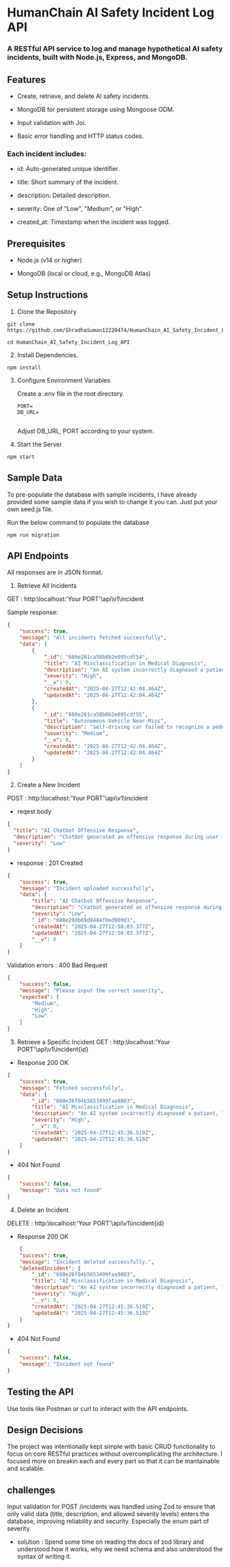 # HumanChain AI Safety Incident Log API

### A RESTful API service to log and manage hypothetical AI safety incidents, built with Node.js, Express, and MongoDB.


## Features

+ Create, retrieve, and delete AI safety incidents.

* MongoDB for persistent storage using Mongoose ODM.

- Input validation with Joi.

+ Basic error handling and HTTP status codes.

### Each incident includes:

+ id: Auto-generated unique identifier.

+ title: Short summary of the incident.

+ description: Detailed description.

+ severity: One of "Low", "Medium", or "High".

+ created_at: Timestamp when the incident was logged.

## Prerequisites
+ Node.js (v14 or higher)

+ MongoDB (local or cloud, e.g., MongoDB Atlas)

## Setup Instructions

1. Clone the Repository

```
git clone https://github.com/ShradhaSuman12220474/HumanChain_AI_Safety_Incident_Log_API.git

cd HumanChain_AI_Safety_Incident_Log_API
```
2. Install Dependencies.
```
npm install
```
3. Configure Environment Variables

    Create a .env file in the root directory.
    ```
    PORT=
    DB_URL=
    

    ```
    Adjust DB_URL, PORT according to your system.

4. Start the Server
 
 ```
 npm start
```
## Sample Data

To pre-populate the database with sample incidents, I have already provided some sample data if you wish to change it you can. Just put your own seed.js file.

Run the below command to populate the database
```
npm run migration
```

## API Endpoints
All responses are in JSON format.

1. Retrieve All Incidents

GET : http:\\localhost:'Your PORT'\api\v1\incident

Sample response: 
```json
{
    "success": true,
    "message": "All incidents fetched successfully",
    "data": [
        {
            "_id": "680e261ca58b8b2e095cdf54",
            "title": "AI Misclassification in Medical Diagnosis",
            "description": "An AI system incorrectly diagnosed a patient, leading to delayed treatment.",
            "severity": "High",
            "__v": 0,
            "createdAt": "2025-04-27T12:42:04.464Z",
            "updatedAt": "2025-04-27T12:42:04.464Z"
        },
        {
            "_id": "680e261ca58b8b2e095cdf55",
            "title": "Autonomous Vehicle Near-Miss",
            "description": "Self-driving car failed to recognize a pedestrian, resulting in a near-miss.",
            "severity": "Medium",
            "__v": 0,
            "createdAt": "2025-04-27T12:42:04.464Z",
            "updatedAt": "2025-04-27T12:42:04.464Z"
        }
    ]
}

```

2. Create a New Incident

POST : http:\\localhost:'Your PORT'\api\v1\incident
+ reqest body 
```json
{
  "title": "AI Chatbot Offensive Response",
  "description": "Chatbot generated an offensive response during user interaction.",
  "severity": "Low"
}

```
+ response : 201 Created

```json
{
    "success": true,
    "message": "Incident uploaded successfully",
    "data": {
        "title": "AI Chatbot Offensive Response",
        "description": "Chatbot generated an offensive response during user interaction.",
        "severity": "Low",
        "_id": "680e29db69d8484f0ed909d1",
        "createdAt": "2025-04-27T12:58:03.377Z",
        "updatedAt": "2025-04-27T12:58:03.377Z",
        "__v": 0
    }
}
```
Validation errors : 400 Bad Request
```json
{
    "success": false,
    "message": "Please input the correct severity",
    "expected": [
        "Medium",
        "High",
        "Low"
    ]
}
```

3. Retrieve a Specific Incident
GET : http:\\localhost:'Your PORT'\api\v1\incident\{id}
* Response 200 OK
```json
{
    "success": true,
    "message": "Fetched successfully",
    "data": {
        "_id": "680e26f04b5653499faa9803",
        "title": "AI Misclassification in Medical Diagnosis",
        "description": "An AI system incorrectly diagnosed a patient, leading to delayed treatment.",
        "severity": "High",
        "__v": 0,
        "createdAt": "2025-04-27T12:45:36.519Z",
        "updatedAt": "2025-04-27T12:45:36.519Z"
    }
}
```

* 404 Not Found
```json
{
    "success": false,
    "message": "Data not found"
}
```

4. Delete an Incident

DELETE : http:\\localhost:'Your PORT'\api\v1\incident\{id}

* Response 200 OK 
```json
    {
    "success": true,
    "message": "Incident deleted successfully.",
    "deletedIncident": {
        "_id": "680e26f04b5653499faa9803",
        "title": "AI Misclassification in Medical Diagnosis",
        "description": "An AI system incorrectly diagnosed a patient, leading to delayed treatment.",
        "severity": "High",
        "__v": 0,
        "createdAt": "2025-04-27T12:45:36.519Z",
        "updatedAt": "2025-04-27T12:45:36.519Z"
    }
}
```

* 404 Not Found
```json
{
    "success": false,
    "message": "Incident not found"
}
```

## Testing the API

Use tools like Postman or curl to interact with the API endpoints.

## Design Decisions

The project was intentionally kept simple with basic CRUD functionality to focus on core RESTful practices without overcomplicating the architecture. I focused more on breakin each and every part so that it can be mantainable and scalable.
## challenges

Input validation for POST /incidents was handled using Zod to ensure that only valid data (title, description, and allowed severity levels) enters the database, improving reliability and security.
Especially the enum part of severity.
* solution : Spend some time on reading the docs of zod library and understood how it works, why we need schema and also understood the syntax of writing it.
